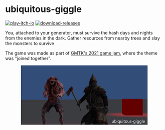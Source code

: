 # ubiquitous-giggle

[![play-itch-io](https://img.shields.io/badge/play-itch.io-red.svg?style=flat-square)](https://big-bad-bison.itch.io/the-ubiquitous-giggle)
[![download-releases](https://img.shields.io/badge/download-/releases/-green.svg?style=flat-square)](https://github.com/sgt-buggerov/ubiquitous-giggle/releases)

You, attached to your generator, must survive the hash days and nights from the enemies in the dark. Gather resources from nearby trees and slay the monsters to survive


The game was made as part of [GMTK's 2021 game jam](https://itch.io/jam/gmtk-2021), where the theme was "joined together".

<p align="center">
	<a href="https://big-bad-bison.itch.io/the-ubiquitous-giggle">
		<img src="./cover-text.png" width="80%">
	</a>
</p>



